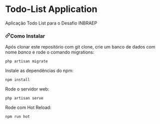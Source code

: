 # Todo-List Application
 Aplicação Todo List para o Desafio INBRAEP
 <h3><a id="user-content-how-to-install" class="anchor" aria-hidden="true" href="#Como-instalar"><svg class="octicon octicon-link" viewBox="0 0 16 16" version="1.1" width="16" height="16" aria-hidden="true"><path fill-rule="evenodd" d="M7.775 3.275a.75.75 0 001.06 1.06l1.25-1.25a2 2 0 112.83 2.83l-2.5 2.5a2 2 0 01-2.83 0 .75.75 0 00-1.06 1.06 3.5 3.5 0 004.95 0l2.5-2.5a3.5 3.5 0 00-4.95-4.95l-1.25 1.25zm-4.69 9.64a2 2 0 010-2.83l2.5-2.5a2 2 0 012.83 0 .75.75 0 001.06-1.06 3.5 3.5 0 00-4.95 0l-2.5 2.5a3.5 3.5 0 004.95 4.95l1.25-1.25a.75.75 0 00-1.06-1.06l-1.25 1.25a2 2 0 01-2.83 0z"></path></svg></a>Como Instalar</h3>
<p>Após clonar este repositório com git clone, crie um banco de dados com nome <em>banco</em> e rode o comando migrations:</p>
<div class="snippet-clipboard-content position-relative" data-snippet-clipboard-copy-content="php artisan migrate
"><pre><code>php artisan migrate
</code></pre></div>
<p>Instale as dependências do npm:</p>
<div class="snippet-clipboard-content position-relative" data-snippet-clipboard-copy-content="npm install
"><pre><code>npm install
</code></pre></div>
<p>Rode o servidor web:</p>
<div class="snippet-clipboard-content position-relative" data-snippet-clipboard-copy-content="php artisan serve
"><pre><code>php artisan serve
</code></pre></div>
<p>Rode com Hot Reload:</p>
<div class="snippet-clipboard-content position-relative" data-snippet-clipboard-copy-content="npm run hot
"><pre><code>npm run hot
</code>
